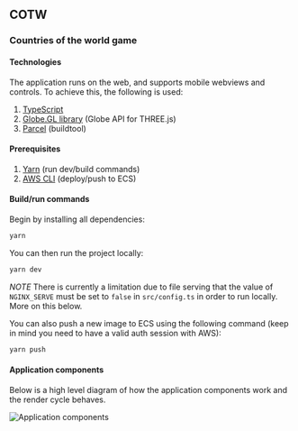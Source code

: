 ## COTW
### Countries of the world game

#### Technologies

The application runs on the web, and supports mobile webviews and controls. To achieve this, the following is used:

1. [TypeScript](https://www.typescriptlang.org/)
2. [Globe.GL library](https://globe.gl/) (Globe API for THREE.js)
3. [Parcel](https://parceljs.org/) (buildtool)

#### Prerequisites

1. [Yarn](https://yarnpkg.com/) (run dev/build commands)
2. [AWS CLI](https://aws.amazon.com/cli/) (deploy/push to ECS)

#### Build/run commands

Begin by installing all dependencies:

```sh
yarn
```

You can then run the project locally:

```sh
yarn dev
```

*NOTE* There is currently a limitation due to file serving that the value of `NGINX_SERVE` must be set to `false` in `src/config.ts`
in order to run locally. More on this below.

You can also push a new image to ECS using the following command (keep in mind you need to have a valid auth session with AWS):

```sh
yarn push
```

#### Application components

Below is a high level diagram of how the application components work and the render cycle behaves.

![Application components](public/appcomp.jpg "Application components")